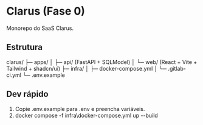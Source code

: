 ﻿# Clarus (Fase 0)
Monorepo do SaaS Clarus.

## Estrutura
clarus/
├─ apps/
│  ├─ api/   (FastAPI + SQLModel)
│  └─ web/   (React + Vite + Tailwind + shadcn/ui)
├─ infra/
│  ├─ docker-compose.yml
│  └─ .gitlab-ci.yml
└─ .env.example

## Dev rápido
1) Copie .env.example para .env e preencha variáveis.
2) docker compose -f infra\docker-compose.yml up --build
